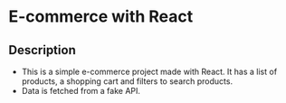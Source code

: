 # E-commerce with React

## Description
- This is a simple e-commerce project made with React. It has a list of products, a shopping cart and filters to search products.
- Data is fetched from a fake API.